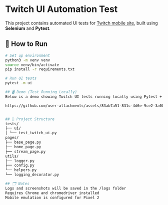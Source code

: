 # Twitch UI Automation Test

This project contains automated UI tests for [Twitch mobile site](https://m.twitch.tv), built using **Selenium** and **Pytest**.

## 🧪 How to Run

```bash
# Set up environment
python3 -m venv venv
source venv/bin/activate
pip install -r requirements.txt

# Run UI tests
pytest -m ui

## 🖥️ Demo (Test Running Locally)
Below is a demo showing Twitch UI tests running locally using Pytest + Selenium:

https://github.com/user-attachments/assets/83ab7a51-831c-4d6e-9ce2-3a004ac6481d


## 📁 Project Structure
tests/
├── ui/
│ └── test_twitch_ui.py
pages/
├── base_page.py
├── home_page.py
├── stream_page.py
utils/
├── logger.py
├── config.py
└── helpers.py
└── logging_decorator.py

## 🗂️ Notes
Logs and screenshots will be saved in the /logs folder
Requires Chrome and chromedriver installed
Mobile emulation is configured for Pixel 2


